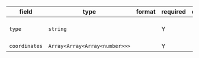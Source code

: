 | field | type | format | required | default | description |
|---|---|---|---|---|---|
| `type` | `string` |  | Y |  | the value must be const to "MultiLineString" |
| `coordinates` | `Array<Array<Array<number>>>` |  | Y |  |

